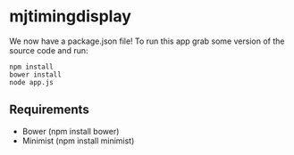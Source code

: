 mjtimingdisplay
===============

We now have a package.json file!
To run this app grab some version of the source code and run:

	npm install
	bower install
	node app.js

Requirements
---
* Bower (npm install bower)
* Minimist (npm install minimist)
